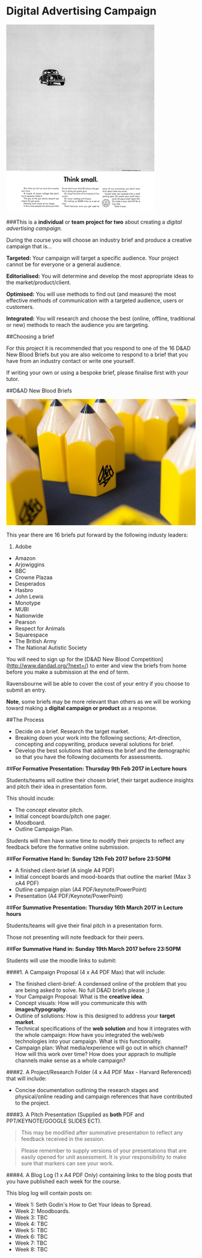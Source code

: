 # Digital Advertising Campaign

![](https://github.com/RavensbourneWebMedia/Digital_Advertising/blob/master/Think_Small.jpg) 

###This is a **individual** or **team project for two** about creating a *digital advertising campaign*.

During the course you will choose an industry brief and produce a creative campaign that is...

**Targeted:** Your campaign will target a specific audience. Your project cannot be for everyone or a general audience. 

**Editorialised:** You will determine and develop the most appropriate ideas to the market/product/client. 

**Optimised:** You will use methods to find out (and measure) the most effective methods of communication with a targeted audience, users or customers.

**Integrated:** You will research and choose the best (online, offline, traditional or new) methods to reach the audience you are targeting. 

##Choosing a brief

For this project it is recommended that you respond to one of the 16 D&AD New Blood Briefs but you are also welcome to respond to a brief that you have from an industry contact or write one yourself. 

If writing your own or using a bespoke brief, please finalise first with your tutor. 

##D&AD New Blood Briefs 

![alt text](https://github.com/RavensbourneWebMedia/Digital_Advertising/blob/master/sessions/01/assets/DAD_Award_New-Blood.jpg) 

This year there are 16 briefs put forward by the following industy leaders:

1. Adobe
* Amazon
* Arjowiggins
* BBC 
* Crowne Plazaa
* Desperados
* Hasbro
* John Lewis
* Monotype
* MUBI
* Nationwide
* Pearson
* Respect for Animals
* Squarespace
* The British Army
* The National Autistic Society

You will need to sign up for the [D&AD New Blood Competition] (http://www.dandad.org/?next=/) to enter and view the briefs from home before you make a submission at the end of term. 

Ravensbourne will be able to cover the cost of your entry if you choose to submit an entry. 

**Note**, some briefs may be more relevant than others as we will be working toward making a **digital campaign or product** as a response. 

##The Process

* Decide on a brief. Research the target market. 
* Breaking down your work into the following sections; Art-direction, concepting and copywriting, produce several solutions for brief. 
* Develop the best solutions that address the brief and the demographic so that you have the following documents for assessments.

##**For Formative Presentation: Thursday 9th Feb 2017 in Lecture hours**

Students/teams will outline their chosen brief, their target audience insights and pitch their idea in presentation form.

This should incude:

* The concept elevator pitch. 
* Initial concept boards/pitch one pager. 
* Moodboard.
* Outline Campaign Plan. 

Students will then have some time to modify their projects to reflect any feedback before the formative online submission. 

##**For Formative Hand In: Sunday 12th Feb 2017 before 23:50PM**

* A finished client-brief (A single A4 PDF)
* Initial concept boards and mood-boards that outline the market (Max 3 xA4 PDF)
* Outline campaign plan (A4 PDF/keynote/PowerPoint)
* Presentation (A4 PDF/Keynote/PowerPoint)

##**For Summative Presentation: Thursday 16th March 2017 in Lecture hours**

Students/teams will give their final pitch in a presentation form.

Those not presenting will note feedback for their peers. 

##**For Summative Hand in: Sunday 19th March 2017 before 23:50PM**

Students will use the moodle links to submit: 

####1. A Campaign Proposal (4 x A4 PDF Max) that will include:

* The finished client-brief: A condensed online of the problem that you are being asked to solve. No full D&AD briefs please ;)
* Your Campaign Proposal: What is the **creative idea**. 
* Concept visuals: How will you communicate this with **images/typography**. 
* Outline of solutions: How is this designed to address your **target market**.
* Technical specifications of the **web solution** and how it integrates with the whole campaign: How have you integrated the web/web technologies into your campaign. What is this functionality. 
* Campaign plan: What media/experience will go out in which channel? How will this work over time? How does your apprach to multiple channels make sense as a whole campaign? 

####2. A Project/Research Folder (4 x A4 PDF Max - Harvard Referenced) that will include:

* Concise documentation outlining the research stages and physical/online reading and campaign references that have contributed to the project.

####3. A Pitch Presentation (Supplied as **both** PDF and PPT/KEYNOTE/GOOGLE SLIDES ECT). 

> This may be modified after summative presentation to reflect any feedback received in the session. 

> Please remember to supply versions of your presentations that are easily opened for unit assessment. It is your responsibility to make sure that markers can see your work. 

####4. A Blog Log (1 x A4 PDF Only) containing links to the blog posts that you have published each week for the course. 

This blog log will contain posts on:

* Week 1: Seth Godin's How to Get Your Ideas to Spread.
* Week 2: Moodboards. 
* Week 3: TBC
* Week 4: TBC
* Week 5: TBC
* Week 6: TBC
* Week 7: TBC
* Week 8: TBC
